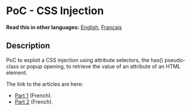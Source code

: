 # PoC - CSS Injection

__Read this in other languages:__ [English](README.md), [Français](README.fr.md)

## Description

PoC to exploit a CSS injection using attribute selectors, the has() pseudo-class or popup opening, to retrieve the value of an attribute of an HTML element.

The link to the articles are here:
-  [Part 1](https://sharpforce.gitbook.io/cybersecurity/mon-blog/2022/novembre/les-injections-css-partie-1) (French).
-  [Part 2](https://sharpforce.gitbook.io/cybersecurity/mon-blog/2022/novembre/les-injections-css-partie-2) (French).